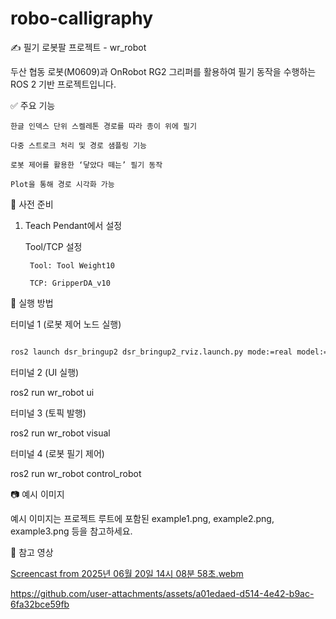 # robo-calligraphy


✍️ 필기 로봇팔 프로젝트 - wr_robot

두산 협동 로봇(M0609)과 OnRobot RG2 그리퍼를 활용하여 필기 동작을 수행하는 ROS 2 기반 프로젝트입니다.


✅ 주요 기능

    한글 인덱스 단위 스켈레톤 경로를 따라 종이 위에 필기

    다중 스트로크 처리 및 경로 샘플링 기능

    로봇 제어를 활용한 ‘닿았다 떼는’ 필기 동작

    Plot을 통해 경로 시각화 가능


🔧 사전 준비

1. Teach Pendant에서 설정

    Tool/TCP 설정

        Tool: Tool Weight10

        TCP: GripperDA_v10

   
🚀 실행 방법

터미널 1 (로봇 제어 노드 실행)
```bash

ros2 launch dsr_bringup2 dsr_bringup2_rviz.launch.py mode:=real model:=m0609 host:=192.168.1.100
```

터미널 2 (UI 실행)

ros2 run wr_robot ui

터미널 3 (토픽 발행)

ros2 run wr_robot visual

터미널 4 (로봇 필기 제어)

ros2 run wr_robot control_robot

📷 예시 이미지

예시 이미지는 프로젝트 루트에 포함된 example1.png, example2.png, example3.png 등을 참고하세요.



🎥 참고 영상

[Screencast from 2025년 06월 20일 14시 08분 58초.webm](https://github.com/user-attachments/assets/9d4b8b8f-cb59-45de-920b-f18f502b776d)


https://github.com/user-attachments/assets/a01edaed-d514-4e42-b9ac-6fa32bce59fb

